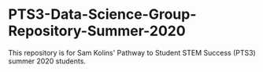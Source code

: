 # PTS3-Data-Science-Group-Repository-Summer-2020
This repository is for Sam Kolins' Pathway to Student STEM Success (PTS3) summer 2020 students.
